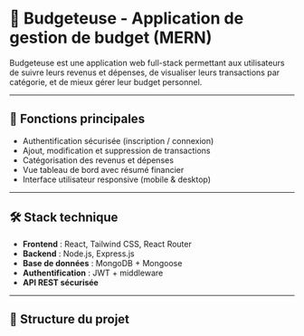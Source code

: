 # 💸 Budgeteuse - Application de gestion de budget (MERN)

Budgeteuse est une application web full-stack permettant aux utilisateurs de suivre leurs revenus et dépenses, de visualiser leurs transactions par catégorie, et de mieux gérer leur budget personnel.

---

## 🚀 Fonctions principales

- Authentification sécurisée (inscription / connexion)
- Ajout, modification et suppression de transactions
- Catégorisation des revenus et dépenses
- Vue tableau de bord avec résumé financier
- Interface utilisateur responsive (mobile & desktop)

---

## 🛠️ Stack technique

- **Frontend** : React, Tailwind CSS, React Router
- **Backend** : Node.js, Express.js
- **Base de données** : MongoDB + Mongoose
- **Authentification** : JWT + middleware
- **API REST sécurisée**

---

## 📁 Structure du projet

